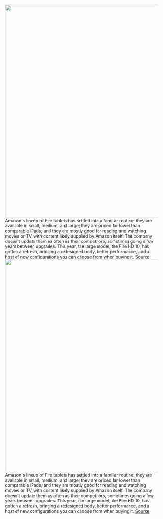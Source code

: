 <img src='https://cdn.vox-cdn.com/thumbor/m6AONspLpL24Y1lBwYb2_EiYZzQ=/0x0:6240x3512/1200x675/filters:focal(2621x1257:3619x2255)/cdn.vox-cdn.com/uploads/chorus_image/image/69590525/dseifert_4649_fire_hd_10_2021_10.0.jpg' width='700px' /><br/>
Amazon's lineup of Fire tablets has settled into a familiar routine: they are available in small, medium, and large; they are priced far lower than comparable iPads; and they are mostly good for reading and watching movies or TV, with content likely supplied by Amazon itself. The company doesn't update them as often as their competitors, sometimes going a few years between upgrades. This year, the large model, the Fire HD 10, has gotten a refresh, bringing a redesigned body, better performance, and a host of new configurations you can choose from when buying it.
<a href='https://www.theverge.com/22578620/amazon-fire-hd-10-plus-productivity-bundle-kids-pro-2021-tablet-review-which-to-buy'> Source <a/><img src='https://cdn.vox-cdn.com/thumbor/m6AONspLpL24Y1lBwYb2_EiYZzQ=/0x0:6240x3512/1200x675/filters:focal(2621x1257:3619x2255)/cdn.vox-cdn.com/uploads/chorus_image/image/69590525/dseifert_4649_fire_hd_10_2021_10.0.jpg' width='700px' /><br/>
Amazon's lineup of Fire tablets has settled into a familiar routine: they are available in small, medium, and large; they are priced far lower than comparable iPads; and they are mostly good for reading and watching movies or TV, with content likely supplied by Amazon itself. The company doesn't update them as often as their competitors, sometimes going a few years between upgrades. This year, the large model, the Fire HD 10, has gotten a refresh, bringing a redesigned body, better performance, and a host of new configurations you can choose from when buying it.
<a href='https://www.theverge.com/22578620/amazon-fire-hd-10-plus-productivity-bundle-kids-pro-2021-tablet-review-which-to-buy'> Source <a/>